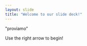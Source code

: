 ```yaml
---
layout: slide
title: "Welcome to our slide deck!"
---
```

"proviamo"

Use the right arrow to begin!
